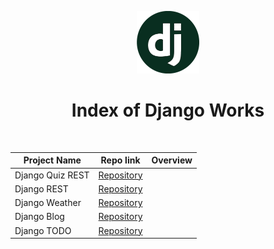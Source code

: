 <p align="center"> 
    <img src='django-logo.png' height=100>
    <h1 align="center">Index of Django Works</h1>
</p> 
<br/>
  
  | Project Name | Repo link                                                      |           Overview                  |
  |--------------|:--------------------------------------------------------------:|------------------------------------:|
  |Django Quiz REST| [Repository](https://github.com/SemihDurmus/Django_Quiz)     |                                     |
  |Django REST   | [Repository](https://github.com/SemihDurmus/Django_REST)       |                                     |
  |Django Weather| [Repository](https://github.com/SemihDurmus/Django_Weather_App)|                                     |
  |Django Blog   | [Repository](https://github.com/SemihDurmus/Django__Blog.git)  |                                     |
  |Django TODO   | [Repository](https://github.com/SemihDurmus/Django_TODO)       |                                     |
  
